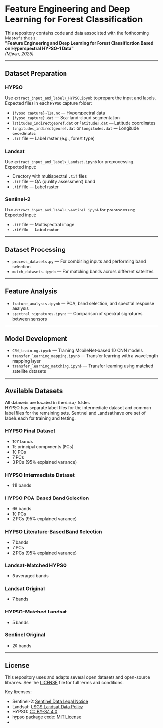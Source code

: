 # Feature Engineering and Deep Learning for Forest Classification

This repository contains code and data associated with the forthcoming Master's thesis:  
**"Feature Engineering and Deep Learning for Forest Classification Based on Hyperspectral HYPSO-1 Data"**  
*(Mjøen, 2025)*

---

## Dataset Preparation

### HYPSO
Use `extract_input_and_labels_HYPSO.ipynb` to prepare the input and labels.  
Expected files in each `HYPSO` capture folder:
- `{hypso_capture}-l1a.nc` — Hyperspectral data
- `{hypso_capture}.dat` — Sea-land-cloud segmentation
- `latitudes_indirectgeoref.dat` or `latitudes.dat` — Latitude coordinates
- `longitudes_indirectgeoref.dat` or `longitudes.dat` — Longitude coordinates
- `.tif` file — Label raster (e.g., forest type)

### Landsat
Use `extract_input_and_labels_Landsat.ipynb` for preprocessing.  
Expected input:
- Directory with multispectral `.tif` files
- `.tif` file — QA (quality assessment) band
- `.tif` file — Label raster

### Sentinel-2
Use `extract_input_and_labels_Sentinel.ipynb` for preprocessing.  
Expected input:
- `.tif` file — Multispectral image
- `.tif` file — Label raster

---

## Dataset Processing

- `process_datasets.py` — For combining inputs and performing band selection  
- `match_datasets.ipynb` — For matching bands across different satellites

---

## Feature Analysis

- `feature_analysis.ipynb` — PCA, band selection, and spectral response analysis  
- `spectral_signatures.ipynb` — Comparison of spectral signatures between sensors

---

## Model Development

- `CNN_training.ipynb` — Training MobileNet-based 1D CNN models  
- `transfer_learning_mapping.ipynb` — Transfer learning with a wavelength mapping layer  
- `transfer_learning_matching.ipynb` — Transfer learning using matched satellite datasets

---

## Available Datasets

All datasets are located in the `data/` folder.  
HYPSO has separate label files for the intermediate dataset and common label files for the remaining sets. Sentinel and Landsat have one set of labels each for training and testing.

### HYPSO Final Dataset
- 107 bands
- 15 principal components (PCs)
- 10 PCs
- 7 PCs
- 3 PCs (95% explained variance)

### HYPSO Intermediate Dataset
- 111 bands

### HYPSO PCA-Based Band Selection
- 66 bands
- 10 PCs
- 2 PCs (95% explained variance)

### HYPSO Literature-Based Band Selection
- 7 bands
- 7 PCs
- 2 PCs (95% explained variance)

### Landsat-Matched HYPSO
- 5 averaged bands

### Landsat Original
- 7 bands

### HYPSO-Matched Landsat
- 5 bands

### Sentinel Original
- 20 bands

---

## License

This repository uses and adapts several open datasets and open-source libraries. See the [LICENSE](LICENSE) file for full terms and conditions.

Key licenses:
- Sentinel-2: [Sentinel Data Legal Notice](https://sentinels.copernicus.eu/documents/247904/690755/Sentinel_Data_Legal_Notice)
- Landsat: [USGS Landsat Data Policy](https://www.usgs.gov/faqs/are-there-any-restrictions-use-or-redistribution-landsat-data)
- HYPSO: [CC BY-SA 4.0](https://creativecommons.org/licenses/by-sa/4.0/deed.en)
- hypso package code: [MIT License](https://opensource.org/license/mit/)
- 